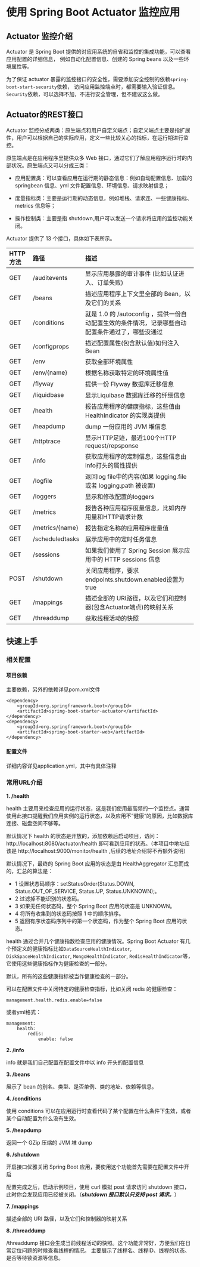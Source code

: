 # **使用 Spring Boot Actuator 监控应用**

## **Actuator 监控介绍**

Actuator 是 Spring Boot 提供的对应用系统的自省和监控的集成功能，可以查看应用配置的详细信息，
例如自动化配置信息、创建的 Spring beans 以及一些环境属性等。

为了保证 actuator 暴露的监控接口的安全性，需要添加安全控制的依赖`spring-boot-start-security`依赖，
访问应用监控端点时，都需要输入验证信息。
`Security`依赖，可以选择不加，不进行安全管理，但不建议这么做。

## **Actuator的REST接口**

Actuator 监控分成两类：原生端点和用户自定义端点；自定义端点主要是指扩展性，用户可以根据自己的实际应用，定义一些比较关心的指标，在运行期进行监控。

原生端点是在应用程序里提供众多 Web 接口，通过它们了解应用程序运行时的内部状况。原生端点又可以分成三类：

- 应用配置类：可以查看应用在运行期的静态信息：例如自动配置信息、加载的 springbean 信息、yml 文件配置信息、环境信息、请求映射信息；

- 度量指标类：主要是运行期的动态信息，例如堆栈、请求连、一些健康指标、metrics 信息等；

- 操作控制类：主要是指 shutdown,用户可以发送一个请求将应用的监控功能关闭。

Actuator 提供了 13 个接口，具体如下表所示。

| HTTP方法 |  路径 | 描述 |
| :--------| :------ | :------ |
| GET | /auditevents | 显示应用暴露的审计事件 (比如认证进入、订单失败) |
| GET | /beans | 描述应用程序上下文里全部的 Bean，以及它们的关系 |
| GET | /conditions |	就是 1.0 的 /autoconfig ，提供一份自动配置生效的条件情况，记录哪些自动配置条件通过了，哪些没通过 |
| GET | /configprops |	描述配置属性(包含默认值)如何注入Bean |
| GET | /env |	获取全部环境属性 |
| GET | /env/{name} |	根据名称获取特定的环境属性值 |
| GET | /flyway |	提供一份 Flyway 数据库迁移信息 |
| GET | /liquidbase |	显示Liquibase 数据库迁移的纤细信息 |
| GET | /health |	报告应用程序的健康指标，这些值由 HealthIndicator 的实现类提供 |
| GET | /heapdump |	dump 一份应用的 JVM 堆信息 |
| GET | /httptrace |	显示HTTP足迹，最近100个HTTP request/repsponse |
| GET | /info |获取应用程序的定制信息，这些信息由info打头的属性提供|
| GET | /logfile |	返回log file中的内容(如果 logging.file 或者 logging.path 被设置) |
| GET | /loggers |	显示和修改配置的loggers |
| GET | /metrics |	报告各种应用程序度量信息，比如内存用量和HTTP请求计数 |
| GET | /metrics/{name} |	报告指定名称的应用程序度量值 |
| GET | /scheduledtasks |	展示应用中的定时任务信息 |
| GET | /sessions |	如果我们使用了 Spring Session 展示应用中的 HTTP sessions 信息 |
| POST | /shutdown |	关闭应用程序，要求endpoints.shutdown.enabled设置为true |
| GET | /mappings |	描述全部的 URI路径，以及它们和控制器(包含Actuator端点)的映射关系 |
| GET | /threaddump |	获取线程活动的快照 |

## **快速上手**

### **相关配置**

#### 项目依赖
主要依赖，另外的依赖详见pom.xml文件

    <dependency>
        <groupId>org.springframework.boot</groupId>
        <artifactId>spring-boot-starter-actuator</artifactId>
    </dependency>
    <dependency>
        <groupId>org.springframework.boot</groupId>
        <artifactId>spring-boot-starter-web</artifactId>
    </dependency>

#### 配置文件

详细内容详见application.yml，其中有具体注释

### **常用URL介绍**

**1. /health**

health 主要用来检查应用的运行状态，这是我们使用最高频的一个监控点。通常使用此接口提醒我们应用实例的运行状态，以及应用不”健康“的原因，比如数据库连接、磁盘空间不够等。

默认情况下 health 的状态是开放的，添加依赖后启动项目，访问：http://localhost:8080/actuator/health 即可看到应用的状态。（本项目中地址应该是 http://localhost:9000/monitor/health ,后续的地址介绍将不再额外说明）

默认情况下，最终的 Spring Boot 应用的状态是由 HealthAggregator 汇总而成的，汇总的算法是：

- 1 设置状态码顺序：setStatusOrder(Status.DOWN, Status.OUT_OF_SERVICE, Status.UP, Status.UNKNOWN);。
- 2 过滤掉不能识别的状态码。
- 3 如果无任何状态码，整个 Spring Boot 应用的状态是 UNKNOWN。
- 4 将所有收集到的状态码按照 1 中的顺序排序。
- 5 返回有序状态码序列中的第一个状态码，作为整个 Spring Boot 应用的状态。

health 通过合并几个健康指数检查应用的健康情况。Spring Boot Actuator 有几个预定义的健康指标比如`DataSourceHealthIndicator`, `DiskSpaceHealthIndicator`, `MongoHealthIndicator`, `RedisHealthIndicator`等，它使用这些健康指标作为健康检查的一部分。

默认，所有的这些健康指标被当作健康检查的一部分。

可以在配置文件中关闭特定的健康检查指标，比如关闭 redis 的健康检查：

    management.health.redis.enable=false

或者yml格式：

    management:
        health:
            redis:
                enable: false

**2. /info**

info 就是我们自己配置在配置文件中以 info 开头的配置信息

**3. /beans**

展示了 bean 的别名、类型、是否单例、类的地址、依赖等信息。

**4. /conditions**

使用 conditions 可以在应用运行时查看代码了某个配置在什么条件下生效，或者某个自动配置为什么没有生效。

**5. /heapdump**

返回一个 GZip 压缩的 JVM 堆 dump

**6. /shutdown**

开启接口优雅关闭 Spring Boot 应用，要使用这个功能首先需要在配置文件中开启

配置完成之后，启动示例项目，使用 curl 模拟 post 请求访问 shutdown 接口，此时你会发现应用已经被关闭。（***shutdown 接口默认只支持 post 请求。***）

**7. /mappings**

描述全部的 URI 路径，以及它们和控制器的映射关系

**8. /threaddump**

/threaddump 接口会生成当前线程活动的快照。这个功能非常好，方便我们在日常定位问题的时候查看线程的情况。 主要展示了线程名、线程ID、线程的状态、是否等待锁资源等信息。